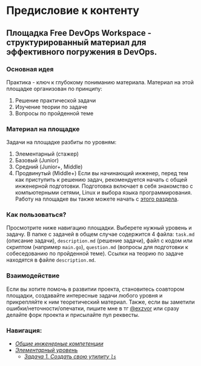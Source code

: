 # Предисловие к контенту

## Площадка Free DevOps Workspace - структурированный материал для эффективного погружения в DevOps.

### Основная идея
Практика - ключ к глубокому пониманию материала. Материал на этой площадке организован по принципу:
1) Решение практической задачи
2) Изучение теории по задаче
3) Вопросы по пройденной теме

### Материал на площадке
Задачи на площадке разбиты по уровням:
1) Элементарный (стажер)
2) Базовый (Junior)
3) Средний (Junior+, Middle)
4) Продвинутый (Middle+)
Если вы начинающий инженер, перед тем как приступить к решению задач, рекомендуется начать 
с общей инженерной подготовки. Подготовка включает в себя знакомство с компьютерными сетями, 
Linux и выбора языка программирования. Работу на площадке вы также можете начать с [этого раздела](https://github.com/exzvor/freedevopsworkspace/blob/main/CS/intro.md).

### Как пользоваться?
Просмотрите ниже навигацию площадки. Выберете нужный уровень и задачу. В папке с задачей в общем случае 
содержится 4 файла: `task.md` (описание задачи), `description.md` (решение задачи), файл с кодом или скриптом (например `main.go`),
`question.md` (вопросы для подготовки к собеседованию по пройденной теме). Ссылки на теорию по задаче 
находятся в файле `description.md`.

### Взаимодействие
Если вы хотите помочь в развитии проекта, становитесь соавтором площадки, 
создавайте интересные задачи любого уровня и прикрепляйте к ним теоретический материал. 
Также, если вы заметили ошибки/неточности/опечатки, пишите мне в тг [@exzvor](https://t.me/exzvor) или сразу делайте форк 
проекта и присылайте пул реквесты.

### Навигация:
- *[Общие инженерные компетенции](https://github.com/exzvor/freedevopsworkspace/blob/main/CS/intro.md)*
- *[Элементарный уровень](https://github.com/exzvor/freedevopsworkspace/tree/main/devops_grades/elementary_grade)*
    - *[Задача 1. Создать свою утилиту `ls`](https://github.com/exzvor/freedevopsworkspace/tree/main/devops_grades/elementary_grade/take_1)*

